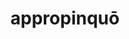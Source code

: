 ---
title: appropinquō
meaning: to approach
ch: [five, 7r]
pos: verb
inf: appropinquāre
secondppstem: appropinqu
infend: āre
thirdpp: appropinquāvī
fourthpp: appropinquātus
conjugation: first
laudio: ../assets/audio/appropinquo-laudio.mp3
six: y
---